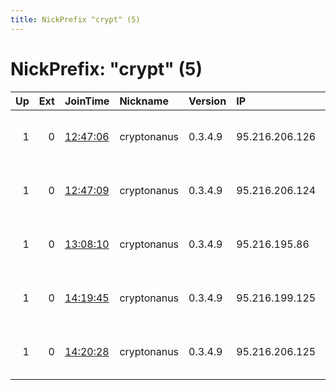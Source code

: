 ```yaml
---
title: NickPrefix "crypt" (5)
---
```


# NickPrefix: "crypt" (5)

|   Up |   Ext | JoinTime                                                                                            | Nickname    | Version   | IP             | AS                  | CC   |   ORp |   Dirp | OS    | Contact                                |   eFamMembers |
|-----:|------:|:----------------------------------------------------------------------------------------------------|:------------|:----------|:---------------|:--------------------|:-----|------:|-------:|:------|:---------------------------------------|--------------:|
|    1 |     0 | [12:47:06](https://metrics.torproject.org/rs.html#details/36F9352A6A136718EE2EE3A59FC3EEB58519A1E5) | cryptonanus | 0.3.4.9   | 95.216.206.126 | Hetzner Online GmbH | fi   |  9001 |      0 | Linux | Ignitus Cryptonanus &lt;cryptonanus AT |            14 |
|    1 |     0 | [12:47:09](https://metrics.torproject.org/rs.html#details/4EA64C75F834CD0D9E1011051422F2DCCAF3A72F) | cryptonanus | 0.3.4.9   | 95.216.206.124 | Hetzner Online GmbH | fi   |  9001 |      0 | Linux | Ignitus Cryptonanus &lt;cryptonanus AT |            14 |
|    1 |     0 | [13:08:10](https://metrics.torproject.org/rs.html#details/55A41D8F40A91E90EC7CFAEA3BD749E74286618B) | cryptonanus | 0.3.4.9   | 95.216.195.86  | Hetzner Online GmbH | fi   |  9001 |      0 | Linux | Ignitus Cryptonanus &lt;cryptonanus AT |            14 |
|    1 |     0 | [14:19:45](https://metrics.torproject.org/rs.html#details/F491EA83DB6C40A1175145BCDE06FC4C69E4CEE6) | cryptonanus | 0.3.4.9   | 95.216.199.125 | Hetzner Online GmbH | fi   |  9001 |      0 | Linux | Ignitus Cryptonanus &lt;cryptonanus AT |            14 |
|    1 |     0 | [14:20:28](https://metrics.torproject.org/rs.html#details/18D246BECB9539DBE112DE5626353F6F024E8598) | cryptonanus | 0.3.4.9   | 95.216.206.125 | Hetzner Online GmbH | fi   |  9001 |      0 | Linux | Ignitus Cryptonanus &lt;cryptonanus AT |            14 |
